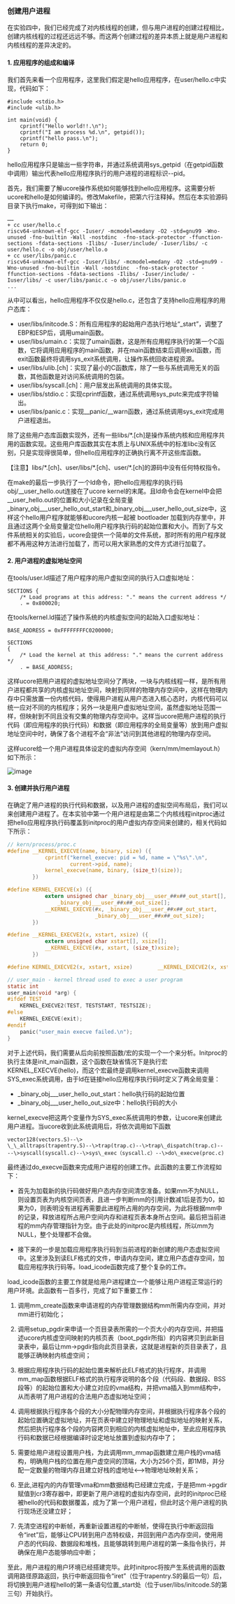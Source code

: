 ### 创建用户进程 

在实验四中，我们已经完成了对内核线程的创建，但与用户进程的创建过程相比，创建内核线程的过程还远远不够。而这两个创建过程的差异本质上就是用户进程和内核线程的差异决定的。

#### 1. 应用程序的组成和编译 

我们首先来看一个应用程序，这里我们假定是hello应用程序，在user/hello.c中实现，代码如下：

```
#include <stdio.h>
#include <ulib.h>

int main(void) {
    cprintf("Hello world!!.\n");
    cprintf("I am process %d.\n", getpid());
    cprintf("hello pass.\n");
    return 0;
}
```

hello应用程序只是输出一些字符串，并通过系统调用sys\_getpid（在getpid函数中调用）输出代表hello应用程序执行的用户进程的进程标识--pid。

首先，我们需要了解ucore操作系统如何能够找到hello应用程序。这需要分析ucore和hello是如何编译的。修改Makefile，把第六行注释掉。然后在本实验源码目录下执行make，可得到如下输出：

```
……
+ cc user/hello.c
riscv64-unknown-elf-gcc -Iuser/ -mcmodel=medany -O2 -std=gnu99 -Wno-unused -fno-builtin -Wall -nostdinc  -fno-stack-protector -ffunction-sections -fdata-sections -Ilibs/ -Iuser/include/ -Iuser/libs/ -c user/hello.c -o obj/user/hello.o
+ cc user/libs/panic.c
riscv64-unknown-elf-gcc -Iuser/libs/ -mcmodel=medany -O2 -std=gnu99 -Wno-unused -fno-builtin -Wall -nostdinc  -fno-stack-protector -ffunction-sections -fdata-sections -Ilibs/ -Iuser/include/ -Iuser/libs/ -c user/libs/panic.c -o obj/user/libs/panic.o
...
```

从中可以看出，hello应用程序不仅仅是hello.c，还包含了支持hello应用程序的用户态库：

* user/libs/initcode.S：所有应用程序的起始用户态执行地址“\_start”，调整了EBP和ESP后，调用umain函数。
* user/libs/umain.c：实现了umain函数，这是所有应用程序执行的第一个C函数，它将调用应用程序的main函数，并在main函数结束后调用exit函数，而exit函数最终将调用sys\_exit系统调用，让操作系统回收进程资源。
* user/libs/ulib.[ch]：实现了最小的C函数库，除了一些与系统调用无关的函数，其他函数是对访问系统调用的包装。
* user/libs/syscall.[ch]：用户层发出系统调用的具体实现。
* user/libs/stdio.c：实现cprintf函数，通过系统调用sys\_putc来完成字符输出。
* user/libs/panic.c：实现\_\_panic/\_\_warn函数，通过系统调用sys\_exit完成用户进程退出。

除了这些用户态库函数实现外，还有一些libs/\*.[ch]是操作系统内核和应用程序共用的函数实现。这些用户库函数其实在本质上与UNIX系统中的标准libc没有区别，只是实现得很简单，但hello应用程序的正确执行离不开这些库函数。

【注意】libs/\*.[ch]、user/libs/\*.[ch]、user/\*.[ch]的源码中没有任何特权指令。

在make的最后一步执行了一个ld命令，把hello应用程序的执行码obj/\_\_user\_hello.out连接在了ucore kernel的末尾。且ld命令会在kernel中会把\_\_user\_hello.out的位置和大小记录在全局变量\_binary\_obj\_\_\_user\_hello\_out\_start和\_binary\_obj\_\_\_user\_hello\_out\_size中，这样这个hello用户程序就能够和ucore内核一起被 bootloader 加载到内存里中，并且通过这两个全局变量定位hello用户程序执行码的起始位置和大小。而到了与文件系统相关的实验后，ucore会提供一个简单的文件系统，那时所有的用户程序就都不再用这种方法进行加载了，而可以用大家熟悉的文件方式进行加载了。

#### 2. 用户进程的虚拟地址空间 

在tools/user.ld描述了用户程序的用户虚拟空间的执行入口虚拟地址：

```
SECTIONS {
    /* Load programs at this address: "." means the current address */
    . = 0x800020;
```

在tools/kernel.ld描述了操作系统的内核虚拟空间的起始入口虚拟地址：

```
BASE_ADDRESS = 0xFFFFFFFFC0200000;

SECTIONS
{
    /* Load the kernel at this address: "." means the current address */
    . = BASE_ADDRESS;
```

这样ucore把用户进程的虚拟地址空间分了两块，一块与内核线程一样，是所有用户进程都共享的内核虚拟地址空间，映射到同样的物理内存空间中，这样在物理内存中只需放置一份内核代码，使得用户进程从用户态进入核心态时，内核代码可以统一应对不同的内核程序；另外一块是用户虚拟地址空间，虽然虚拟地址范围一样，但映射到不同且没有交集的物理内存空间中。这样当ucore把用户进程的执行代码（即应用程序的执行代码）和数据（即应用程序的全局变量等）放到用户虚拟地址空间中时，确保了各个进程不会“非法”访问到其他进程的物理内存空间。

这样ucore给一个用户进程具体设定的虚拟内存空间（kern/mm/memlayout.h）如下所示：

![image](./lab5_figs/image001.png)

#### 3. 创建并执行用户进程 

在确定了用户进程的执行代码和数据，以及用户进程的虚拟空间布局后，我们可以来创建用户进程了。在本实验中第一个用户进程是由第二个内核线程initproc通过把hello应用程序执行码覆盖到initproc的用户虚拟内存空间来创建的，相关代码如下所示：

```c
// kern/process/proc.c
#define __KERNEL_EXECVE(name, binary, size) ({                          \
            cprintf("kernel_execve: pid = %d, name = \"%s\".\n",        \
                    current->pid, name);                                \
            kernel_execve(name, binary, (size_t)(size));                \
        })

#define KERNEL_EXECVE(x) ({                                             \
            extern unsigned char _binary_obj___user_##x##_out_start[],  \
                _binary_obj___user_##x##_out_size[];                    \
            __KERNEL_EXECVE(#x, _binary_obj___user_##x##_out_start,     \
                            _binary_obj___user_##x##_out_size);         \
        })

#define __KERNEL_EXECVE2(x, xstart, xsize) ({                           \
            extern unsigned char xstart[], xsize[];                     \
            __KERNEL_EXECVE(#x, xstart, (size_t)xsize);                 \
        })

#define KERNEL_EXECVE2(x, xstart, xsize)        __KERNEL_EXECVE2(x, xstart, xsize)

// user_main - kernel thread used to exec a user program
static int
user_main(void *arg) {
#ifdef TEST
    KERNEL_EXECVE2(TEST, TESTSTART, TESTSIZE);
#else
    KERNEL_EXECVE(exit);
#endif
    panic("user_main execve failed.\n");
}
```

对于上述代码，我们需要从后向前按照函数/宏的实现一个一个来分析。Initproc的执行主体是init\_main函数，这个函数在缺省情况下是执行宏KERNEL\_EXECVE(hello)，而这个宏最终是调用kernel\_execve函数来调用SYS\_exec系统调用，由于ld在链接hello应用程序执行码时定义了两全局变量：

* \_binary\_obj\_\_\_user\_hello\_out\_start：hello执行码的起始位置
* \_binary\_obj\_\_\_user\_hello\_out\_size中：hello执行码的大小

kernel\_execve把这两个变量作为SYS\_exec系统调用的参数，让ucore来创建此用户进程。当ucore收到此系统调用后，将依次调用如下函数

```
vector128(vectors.S)--\>
\_\_alltraps(trapentry.S)--\>trap(trap.c)--\>trap\_dispatch(trap.c)--
--\>syscall(syscall.c)--\>sys\_exec（syscall.c）--\>do\_execve(proc.c)
```

最终通过do\_execve函数来完成用户进程的创建工作。此函数的主要工作流程如下：

* 首先为加载新的执行码做好用户态内存空间清空准备。如果mm不为NULL，则设置页表为内核空间页表，且进一步判断mm的引用计数减1后是否为0，如果为0，则表明没有进程再需要此进程所占用的内存空间，为此将根据mm中的记录，释放进程所占用户空间内存和进程页表本身所占空间。最后把当前进程的mm内存管理指针为空。由于此处的initproc是内核线程，所以mm为NULL，整个处理都不会做。

* 接下来的一步是加载应用程序执行码到当前进程的新创建的用户态虚拟空间中。这里涉及到读ELF格式的文件，申请内存空间，建立用户态虚存空间，加载应用程序执行码等。load\_icode函数完成了整个复杂的工作。

load\_icode函数的主要工作就是给用户进程建立一个能够让用户进程正常运行的用户环境。此函数有一百多行，完成了如下重要工作：

1. 调用mm\_create函数来申请进程的内存管理数据结构mm所需内存空间，并对mm进行初始化；

2. 调用setup\_pgdir来申请一个页目录表所需的一个页大小的内存空间，并把描述ucore内核虚空间映射的内核页表（boot\_pgdir所指）的内容拷贝到此新目录表中，最后让mm-\>pgdir指向此页目录表，这就是进程新的页目录表了，且能够正确映射内核虚空间；

3. 根据应用程序执行码的起始位置来解析此ELF格式的执行程序，并调用mm\_map函数根据ELF格式的执行程序说明的各个段（代码段、数据段、BSS段等）的起始位置和大小建立对应的vma结构，并把vma插入到mm结构中，从而表明了用户进程的合法用户态虚拟地址空间；

4. 调用根据执行程序各个段的大小分配物理内存空间，并根据执行程序各个段的起始位置确定虚拟地址，并在页表中建立好物理地址和虚拟地址的映射关系，然后把执行程序各个段的内容拷贝到相应的内核虚拟地址中，至此应用程序执行码和数据已经根据编译时设定地址放置到虚拟内存中了；

5. 需要给用户进程设置用户栈，为此调用mm\_mmap函数建立用户栈的vma结构，明确用户栈的位置在用户虚空间的顶端，大小为256个页，即1MB，并分配一定数量的物理内存且建立好栈的虚地址<--\>物理地址映射关系；

6. 至此,进程内的内存管理vma和mm数据结构已经建立完成，于是把mm-\>pgdir赋值到cr3寄存器中，即更新了用户进程的虚拟内存空间，此时的initproc已经被hello的代码和数据覆盖，成为了第一个用户进程，但此时这个用户进程的执行现场还没建立好；

7. 先清空进程的中断帧，再重新设置进程的中断帧，使得在执行中断返回指令“iret”后，能够让CPU转到用户态特权级，并回到用户态内存空间，使用用户态的代码段、数据段和堆栈，且能够跳转到用户进程的第一条指令执行，并确保在用户态能够响应中断；

至此，用户进程的用户环境已经搭建完毕。此时initproc将按产生系统调用的函数调用路径原路返回，执行中断返回指令“iret”（位于trapentry.S的最后一句）后，将切换到用户进程hello的第一条语句位置\_start处（位于user/libs/initcode.S的第三句）开始执行。
